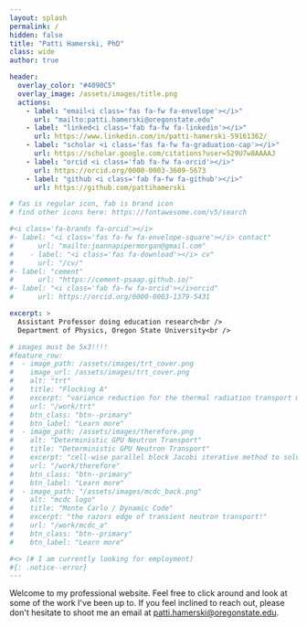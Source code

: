 ```yaml
---
layout: splash
permalink: /
hidden: false
title: "Patti Hamerski, PhD"
class: wide
author: true

header:
  overlay_color: "#4090C5"
  overlay_image: /assets/images/title.png 
  actions:
    - label: "email<i class='fas fa-fw fa-envelope'></i>"
      url: "mailto:patti.hamerski@oregonstate.edu"
    - label: "linked<i class='fab fa-fw fa-linkedin'></i>"
      url: https://www.linkedin.com/in/patti-hamerski-59161362/
    - label: "scholar <i class='fas fa-fw fa-graduation-cap'></i>"
      url: https://scholar.google.com/citations?user=529U7w8AAAAJ 
    - label: "orcid <i class='fab fa-fw fa-orcid'></i>"
      url: https://orcid.org/0000-0003-3609-5673
    - label: "github <i class='fab fa-fw fa-github'></i>"
      url: https://github.com/pattihamerski

# fas is regular icon, fab is brand icon
# find other icons here: https://fontawesome.com/v5/search

#<i class='fa-brands fa-orcid'></i>
#- label: "<i class='fas fa-fw fa-envelope-square'></i> contact"
#      url: "mailto:joannapipermorgan@gmail.com"
#    - label: "<i class='fas fa-download'></i> cv"
#      url: "/cv/"
#- label: "cement"
#      url: "https://cement-psaap.github.io/"
#- label: "<i class='fab fa-fw fa-orcid'></i>orcid"
#      url: https://orcid.org/0000-0003-1379-5431

excerpt: >
  Assistant Professor doing education research<br />
  Department of Physics, Oregon State University<br />

# images must be 5x3!!!!
#feature_row:
#  - image_path: /assets/images/trt_cover.png
#    image_url: /assets/images/trt_cover.png
#    alt: "trt"
#    title: "Flocking A"
#    excerpt: "variance reduction for the thermal radiation transport monte carlo"
#    url: "/work/trt"
#    btn_class: "btn--primary"
#    btn_label: "Learn more"
#  - image_path: /assets/images/therefore.png
#    alt: "Deterministic GPU Neutron Transport"
#    title: "Deterministic GPU Neutron Transport"
#    excerpt: "cell-wise parallel block Jacobi iterative method to solve the NTE"
#    url: "/work/therefore"
#    btn_class: "btn--primary"
#    btn_label: "Learn more"
#  - image_path: "/assets/images/mcdc_back.png"
#    alt: "mcdc logo"
#    title: "Monte Carlo / Dynamic Code"
#    excerpt: "the razors edge of transient neutron transport!"
#    url: "/work/mcdc_a"
#    btn_class: "btn--primary"
#    btn_label: "Learn more"

#<> (# I am currently looking for employment)
#{: .notice--error}
---
```


Welcome to my professional website. Feel free to click around and look at some of the work I've been up to. If you feel inclined to reach out, please don't hesitate to shoot me an email at [patti.hamerski@oregonstate.edu](mailto:patti.hamerski@oregonstate.edu).
